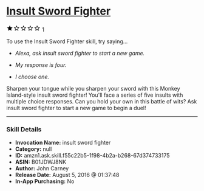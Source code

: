 # [Insult Sword Fighter](http://alexa.amazon.com/#skills/amzn1.ask.skill.f55c22b5-1f98-4b2a-b268-67d374733175)
![1 stars](../../images/ic_star_black_18dp_1x.png)![1 stars](../../images/ic_star_border_black_18dp_1x.png)![1 stars](../../images/ic_star_border_black_18dp_1x.png)![1 stars](../../images/ic_star_border_black_18dp_1x.png)![1 stars](../../images/ic_star_border_black_18dp_1x.png) 1

To use the Insult Sword Fighter skill, try saying...

* *Alexa, ask insult sword fighter to start a new game.*

* *My response is four.*

* *I choose one.*

Sharpen your tongue while you sharpen your sword with this Monkey Island-style insult sword fighter! You'll face a series of five insults with multiple choice responses. Can you hold your own in this battle of wits? Ask insult sword fighter to start a new game to begin a duel!

***

### Skill Details

* **Invocation Name:** insult sword fighter
* **Category:** null
* **ID:** amzn1.ask.skill.f55c22b5-1f98-4b2a-b268-67d374733175
* **ASIN:** B01JDWJ8NK
* **Author:** John Carney
* **Release Date:** August 5, 2016 @ 01:37:48
* **In-App Purchasing:** No
